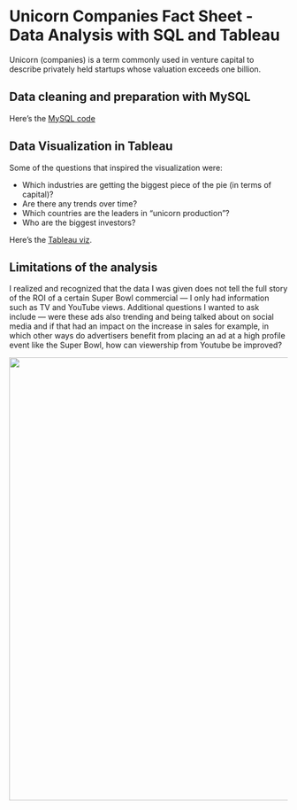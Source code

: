 # Unicorn Companies Fact Sheet - Data Analysis with SQL and Tableau

Unicorn (companies) is a term commonly used in venture capital to describe privately held startups whose valuation exceeds one billion.

## Data cleaning and preparation with MySQL

Here’s the [MySQL code](https://github.com/yao-sisi/unicorn/blob/main/.gitignore)

## Data Visualization in Tableau

Some of the questions that inspired the visualization were:

- Which industries are getting the biggest piece of the pie (in terms of capital)?
- Are there any trends over time?
- Which countries are the leaders in “unicorn production”?
- Who are the biggest investors?

Here’s the [Tableau viz](https://public.tableau.com/views/UnicornCompaniesFactSheet/UnicornCompaniesFactSheet?:language=en-US&:display_count=n&:origin=viz_share_link).

## Limitations of the analysis

I realized and recognized that the data I was given does not tell the full story of the ROI of a certain Super Bowl commercial — I only had information such as TV and YouTube views. Additional questions I wanted to ask include — were these ads also trending and being talked about on social media and if that had an impact on the increase in sales for example, in which other ways do advertisers benefit from placing an ad at a high profile event like the Super Bowl, how can viewership from Youtube be improved?

<img align="left" width="700" height="800" src="https://miro.medium.com/max/700/1*kb7vmJDvZ81go_oEL4e9lg.png">
